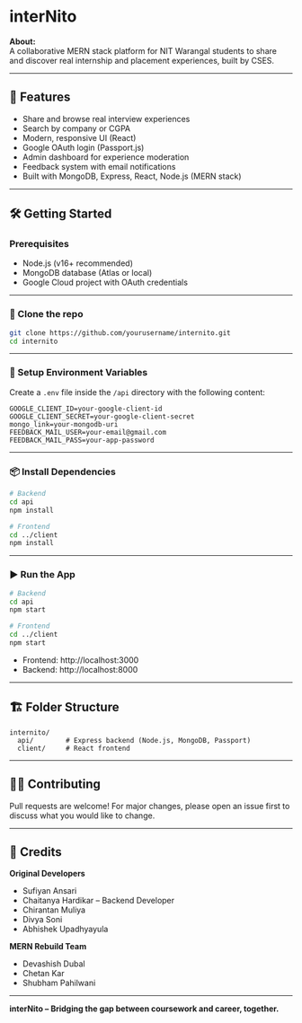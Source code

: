 # interNito

**About:**  
A collaborative MERN stack platform for NIT Warangal students to share and discover real internship and placement experiences, built by CSES.

---

## 🚀 Features

- Share and browse real interview experiences  
- Search by company or CGPA  
- Modern, responsive UI (React)  
- Google OAuth login (Passport.js)  
- Admin dashboard for experience moderation  
- Feedback system with email notifications  
- Built with MongoDB, Express, React, Node.js (MERN stack)  

---

## 🛠️ Getting Started

### Prerequisites

- Node.js (v16+ recommended)  
- MongoDB database (Atlas or local)  
- Google Cloud project with OAuth credentials  

---

### 🚧 Clone the repo

```bash
git clone https://github.com/yourusername/internito.git
cd internito
```

---

### 🔐 Setup Environment Variables

Create a `.env` file inside the `/api` directory with the following content:

```
GOOGLE_CLIENT_ID=your-google-client-id
GOOGLE_CLIENT_SECRET=your-google-client-secret
mongo_link=your-mongodb-uri
FEEDBACK_MAIL_USER=your-email@gmail.com
FEEDBACK_MAIL_PASS=your-app-password
```

---

### 📦 Install Dependencies

```bash
# Backend
cd api
npm install

# Frontend
cd ../client
npm install
```

---

### ▶️ Run the App

```bash
# Backend
cd api
npm start

# Frontend
cd ../client
npm start
```

- Frontend: http://localhost:3000  
- Backend: http://localhost:8000  

---

## 🏗️ Folder Structure

```
internito/
  api/        # Express backend (Node.js, MongoDB, Passport)
  client/     # React frontend
```

---

## 👨‍💻 Contributing

Pull requests are welcome! For major changes, please open an issue first to discuss what you would like to change.

---

## 🙏 Credits

**Original Developers**  
- Sufiyan Ansari  
- Chaitanya Hardikar – Backend Developer  
- Chirantan Muliya  
- Divya Soni  
- Abhishek Upadhyayula  

**MERN Rebuild Team**  
- Devashish Dubal  
- Chetan Kar  
- Shubham Pahilwani  

---

**interNito – Bridging the gap between coursework and career, together.**
